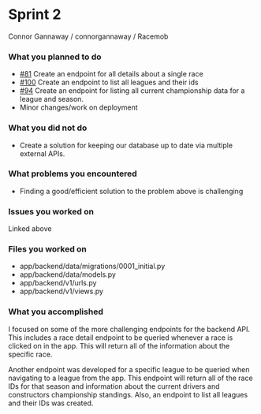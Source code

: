 # Sprint 2

Connor Gannaway / connorgannaway / Racemob

### What you planned to do
- [#81](https://github.com/utk-cs340-fall23/RaceMob/issues/81) Create an endpoint for all details about a single race
- [#100](https://github.com/utk-cs340-fall23/RaceMob/issues/100) Create an endpoint to list all leagues and their ids
- [#94](https://github.com/utk-cs340-fall23/RaceMob/issues/94) Create an endpoint for listing all current championship data for a league and season.
- Minor changes/work on deployment
### What you did not do
- Create a solution for keeping our database up to date via multiple external APIs.
### What problems you encountered
- Finding a good/efficient solution to the problem above is challenging

### Issues you worked on
Linked above

### Files you worked on
- app/backend/data/migrations/0001_initial.py
- app/backend/data/models.py
- app/backend/v1/urls.py
- app/backend/v1/views.py

### What you accomplished
I focused on some of the more challenging endpoints for the backend API. This includes a race detail endpoint to be queried whenever a race is clicked on in the app. This will return all of the information about the specific race. 

Another endpoint was developed for a specific league to be queried when navigating to a league from the app. This endpoint will return all of the race IDs for that season and information about the current drivers and constructors championship standings. Also, an endpoint to list all leagues and their IDs was created.
